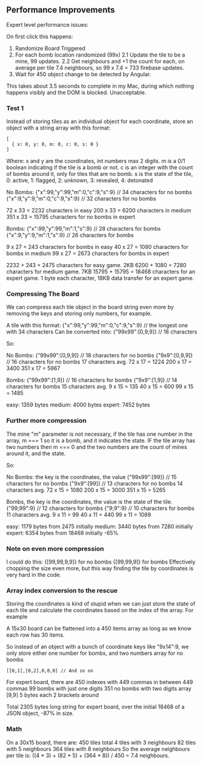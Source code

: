 ## Performance Improvements

Expert level performance issues:

On first click this happens:
1. Randomize Board Triggered
2. For each bomb location randomized (99x)
  2.1 Update the tile to be a mine, 99 updates.
  2.2 Get neighbours and +1 the count for each, on average per tile 7.4 neighbours, so 99 x 7.4 = 733 firebase updates.
3. Wait for 450 object change to be detected by Angular.

This takes about 3.5 seconds to complete in my Mac, during which nothing happens visibly and the DOM is blocked. Unacceptable.

### Test 1

Instead of storing tiles as an individual object for each coordinate, store an object with a string array with this format:
```
[
  { x: 0, y: 0, m: 0, c: 0, s: 0 }
]
```

Where:
x and y are the coordinates, int numbers max 2 digits.
m is a 0/1 boolean indicating if the tile is a bomb or not.
c is an integer with the count of bombs around it, only for tiles that are no bomb.
s is the state of the tile, 0: active, 1: flagged, 2: unknown, 3: revealed, 4: detonated

No Bombs:
{"x":99,"y":99,"m":0,"c":9,"s":9} // 34 characters for no bombs
{"x":9,"y":9,"m":0,"c":9,"s":9} // 32 characters for no bombs

72 x 33 = 2232 characters in easy
200 x 33 = 6200 characters in medium
351 x 33 = 15795 characters for no bombs in expert

Bombs:
{"x":99,"y":99,"m":1,"s":9} // 28 characters for bombs
{"x":9,"y":9,"m":1,"s":9} // 26 characters for bombs

9 x 27 = 243 characters for bombs in easy
40 x 27 = 1080 characters for bombs in medium
99 x 27 = 2673 characters for bombs in expert

2232 + 243 = 2475 characters for easy game. 2KB
6200 + 1080 = 7280 characters for medium game. 7KB
15795 + 15795 = 18468 characters for an expert game. 1 byte each character, 18KB data transfer for an expert game.

### Compressing The Board
We can compress each tile object in the board string even more by removing the keys and storing only numbers, for example.

A tile with this format:
{"x":99,"y":99,"m":0,"c":9,"s":9} // the longest one with 34 characters
Can be converted into:
{"99x99":[0,9,9]} // 18 characters

So:

No Bombs:
{"99x99":[0,9,9]} // 18 characters for no bombs
{"9x9":[0,9,9]} // 16 characters for no bombs
17 characters avg.
72 x 17 = 1224
200 x 17 = 3400
351 x 17 = 5967

Bombs:
{"99x99":[1,9]} // 16 characters for bombs
{"9x9":[1,9]} // 14 characters for bombs
15 characters avg.
9 x 15 = 135
40 x 15 = 600
99 x 15 = 1485

easy: 1359 bytes
medium: 4000 bytes
expert: 7452 bytes

### Further more compression

The mine "m" parameter is not necessary, if the tile has one number in the array, m === 1 so it is a bomb, and it indicates the state.
IF the tile array has two numbers then m === 0 and the two numbers are the count of mines around it, and the state.

So:

No Bombs: the key is the coordinates, the value
{"99x99":[99]} // 15 characters for no bombs
{"9x9":[99]} // 13 characters for no bombs
14 characters avg.
72 x 15 = 1080
200 x 15 = 3000
351 x 15 = 5265

Bombs, the key is the coordinates, the value is the state of the tile.
{"99;99":9} // 12 characters for bombs
{"9;9":9} // 10 characters for bombs
11 characters avg.
9 x 11 = 99
40 x 11 = 440
99 x 11 = 1089

easy: 1179 bytes from 2475 initially
medium: 3440 bytes from 7280 initially
expert: 6354 bytes from 18468 initially -65%

### Note on even more compression

I could do this:
{[99,99,9,9]} for no bombs
{[99,99,9]} for bombs
Effectively chopping the size even more, but this way finding the tile by coordinates is very hard in the code.

### Array index conversion to the rescue

Storing the coordinates is kind of stupid when we can just store the state of each tile and calculate the coordinates
based on the index of the array. For example

A 15x30 board can be flattened into a 450 items array as long as we know each row has 30 items.

So instead of an object with a bunch of coordinate keys like "9x14":9, we only store either one number for bombs, and two numbers array for no bombs
```
[[0,1],[0,2],0,0,0] // And so on
```

For expert board, there are 450 indexes with 449 commas in between
449 commas
99 bombs with just one digits
351 no bombs with two digits array [9,9] 5 bytes each
2 brackets around

Total 2305 bytes long string for expert board, over the initial 18468 of a JSON object, -87% in size.












### Math
On a 30x15 board, there are:
450 tiles total
4 tiles with 3 neighbours
82 tiles with 5 neighbours
364 tiles with 8 neighbours
So the average neighbours per tile is:
((4 * 3) + (82 * 5) + (364 * 8)) / 450 = 7.4 neighbours.
